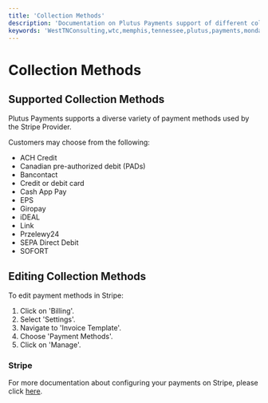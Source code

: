 ```yaml
---
title: 'Collection Methods'
description: 'Documentation on Plutus Payments support of different collection methods'
keywords: 'WestTNConsulting,wtc,memphis,tennessee,plutus,payments,monday.com,monday,automation,invoicing,integration,third,party,stripe,and,more,collection,methods,support,documentation'
---
```


# Collection Methods

## Supported Collection Methods

Plutus Payments supports a diverse variety of payment methods used by the Stripe Provider.

Customers may choose from the following: 
- ACH Credit
- Canadian pre-authorized debit (PADs)
- Bancontact
- Credit or debit card 
- Cash App Pay 
- EPS 
- Giropay
- iDEAL 
- Link 
- Przelewy24 
- SEPA Direct Debit 
- SOFORT 



## Editing Collection Methods

To edit payment methods in Stripe:

1. Click on 'Billing'.
2. Select 'Settings'.
3. Navigate to 'Invoice Template'.
4. Choose 'Payment Methods'.
5. Click on 'Manage'.


### Stripe

For more documentation about configuring your payments on Stripe, please click [here](https://stripe.com/docs/invoicing/customize).


